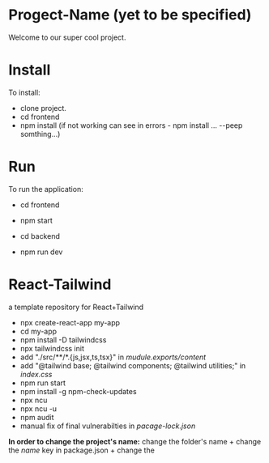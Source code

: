 # Progect-Name (yet to be specified)
Welcome to our super cool project.

# Install
To install:
- clone project.
- cd frontend
- npm install (if not working can see in errors - npm install ...  --peep somthing...)

# Run
To run the application:
- cd frontend
- npm start

- cd backend
- npm run dev

# React-Tailwind
a template repository for React+Tailwind
- npx create-react-app my-app
- cd my-app
- npm install -D tailwindcss
- npx tailwindcss init
- add "./src/**/*.{js,jsx,ts,tsx}" in *mudule.exports/content*
- add "@tailwind base; @tailwind components; @tailwind utilities;" in *index.css*
- npm run start
- npm install -g npm-check-updates
- npx ncu
- npx ncu -u
- npm audit
- manual fix of final vulnerabilties in *pacage-lock.json*


**In order to change the project's name:**
change the folder's name + change the *name* key in package.json + change the *<title>* in index.html

**for deployment**
get rid of all the commands
get rid of unnecessary tailwind plugins
get rid of css
